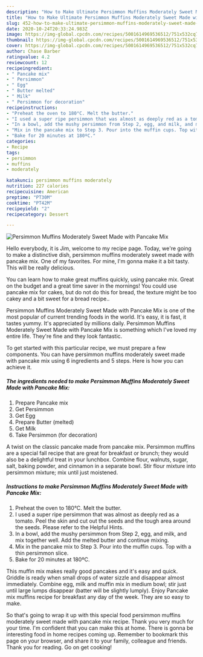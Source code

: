 ```yaml
---
description: "How to Make Ultimate Persimmon Muffins Moderately Sweet Made with Pancake Mix"
title: "How to Make Ultimate Persimmon Muffins Moderately Sweet Made with Pancake Mix"
slug: 452-how-to-make-ultimate-persimmon-muffins-moderately-sweet-made-with-pancake-mix
date: 2020-10-24T20:33:24.983Z
image: https://img-global.cpcdn.com/recipes/5001614969536512/751x532cq70/persimmon-muffins-moderately-sweet-made-with-pancake-mix-recipe-main-photo.jpg
thumbnail: https://img-global.cpcdn.com/recipes/5001614969536512/751x532cq70/persimmon-muffins-moderately-sweet-made-with-pancake-mix-recipe-main-photo.jpg
cover: https://img-global.cpcdn.com/recipes/5001614969536512/751x532cq70/persimmon-muffins-moderately-sweet-made-with-pancake-mix-recipe-main-photo.jpg
author: Chase Barber
ratingvalue: 4.2
reviewcount: 12
recipeingredient:
- " Pancake mix"
- " Persimmon"
- " Egg"
- " Butter melted"
- " Milk"
- " Persimmon for decoration"
recipeinstructions:
- "Preheat the oven to 180°C. Melt the butter."
- "I used a super ripe persimmon that was almost as deeply red as a tomato. Peel the skin and cut out the seeds and the tough area around the seeds. Please refer to the Helpful Hints."
- "In a bowl, add the mushy persimmon from Step 2, egg, and milk, and mix together well. Add the melted butter and continue mixing."
- "Mix in the pancake mix to Step 3. Pour into the muffin cups. Top with a thin persimmon slice."
- "Bake for 20 minutes at 180ºC."
categories:
- Recipe
tags:
- persimmon
- muffins
- moderately

katakunci: persimmon muffins moderately 
nutrition: 227 calories
recipecuisine: American
preptime: "PT30M"
cooktime: "PT42M"
recipeyield: "2"
recipecategory: Dessert

---
```



![Persimmon Muffins Moderately Sweet Made with Pancake Mix](https://img-global.cpcdn.com/recipes/5001614969536512/751x532cq70/persimmon-muffins-moderately-sweet-made-with-pancake-mix-recipe-main-photo.jpg)

Hello everybody, it is Jim, welcome to my recipe page. Today, we're going to make a distinctive dish, persimmon muffins moderately sweet made with pancake mix. One of my favorites. For mine, I'm gonna make it a bit tasty. This will be really delicious.

You can learn how to make great muffins quickly, using pancake mix. Great on the budget and a great time saver in the mornings! You could use pancake mix for cakes, but do not do this for bread, the texture might be too cakey and a bit sweet for a bread recipe..

Persimmon Muffins Moderately Sweet Made with Pancake Mix is one of the most popular of current trending foods in the world. It's easy, it is fast, it tastes yummy. It's appreciated by millions daily. Persimmon Muffins Moderately Sweet Made with Pancake Mix is something which I've loved my entire life. They're fine and they look fantastic.


To get started with this particular recipe, we must prepare a few components. You can have persimmon muffins moderately sweet made with pancake mix using 6 ingredients and 5 steps. Here is how you can achieve it.

<!--inarticleads1-->

##### The ingredients needed to make Persimmon Muffins Moderately Sweet Made with Pancake Mix:

1. Prepare  Pancake mix
1. Get  Persimmon
1. Get  Egg
1. Prepare  Butter (melted)
1. Get  Milk
1. Take  Persimmon (for decoration)


A twist on the classic pancake made from pancake mix. Persimmon muffins are a special fall recipe that are great for breakfast or brunch; they would also be a delightful treat in your lunchbox. Combine flour, walnuts, sugar, salt, baking powder, and cinnamon in a separate bowl. Stir flour mixture into persimmon mixture; mix until just moistened. 

<!--inarticleads2-->

##### Instructions to make Persimmon Muffins Moderately Sweet Made with Pancake Mix:

1. Preheat the oven to 180°C. Melt the butter.
1. I used a super ripe persimmon that was almost as deeply red as a tomato. Peel the skin and cut out the seeds and the tough area around the seeds. Please refer to the Helpful Hints.
1. In a bowl, add the mushy persimmon from Step 2, egg, and milk, and mix together well. Add the melted butter and continue mixing.
1. Mix in the pancake mix to Step 3. Pour into the muffin cups. Top with a thin persimmon slice.
1. Bake for 20 minutes at 180ºC.


This muffin mix makes really good pancakes and it&#39;s easy and quick. Griddle is ready when small drops of water sizzle and disappear almost immediately. Combine egg, milk and muffin mix in medium bowl; stir just until large lumps disappear (batter will be slightly lumply). Enjoy Pancake mix muffins recipe for breakfast any day of the week. They are so easy to make. 

So that's going to wrap it up with this special food persimmon muffins moderately sweet made with pancake mix recipe. Thank you very much for your time. I'm confident that you can make this at home. There is gonna be interesting food in home recipes coming up. Remember to bookmark this page on your browser, and share it to your family, colleague and friends. Thank you for reading. Go on get cooking!
